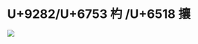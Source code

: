 # U+9282/U+6753 杓 /U+6518 攘

![](https://github.com/nondejus/go-puzzle/blob/master/%E2%96%A1/leap-year-2020-6753651837108301.2-m.png)
